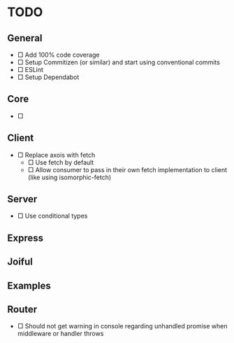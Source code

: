 # TODO

## General
- □ Add 100% code coverage
- □ Setup Commitizen (or similar) and start using conventional commits
- □ ESLint
- □ Setup Dependabot

## Core
- □

## Client
- □ Replace axois with fetch
  - □ Use fetch by default
  - □ Allow consumer to pass in their own fetch implementation to client (like using isomorphic-fetch)

## Server
- □ Use conditional types

## Express

## Joiful

## Examples

## Router
- □ Should not get warning in console regarding unhandled promise when middleware or handler throws
